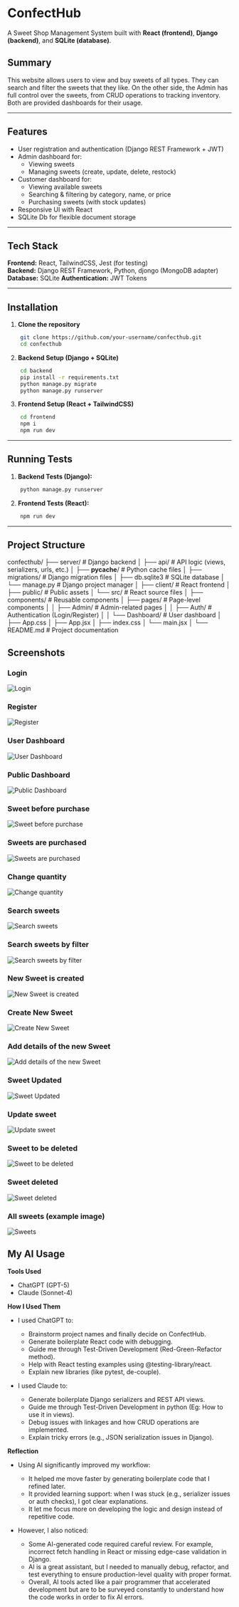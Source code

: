 # ConfectHub
A Sweet Shop Management System built with **React (frontend)**, **Django (backend)**, and **SQLite (database)**. 

## Summary
This website allows users to view and buy sweets of all types. They can search and filter the sweets that they like. On the other side, the Admin has full control over the sweets, from CRUD operations to tracking inventory. Both are provided dashboards for their usage.

---

## Features
- User registration and authentication (Django REST Framework + JWT)
- Admin dashboard for:
  - Viewing sweets
  - Managing sweets (create, update, delete, restock)
- Customer dashboard for:
  - Viewing available sweets
  - Searching & filtering by category, name, or price
  - Purchasing sweets (with stock updates)
- Responsive UI with React
- SQLite Db for flexible document storage

---

## Tech Stack
**Frontend:** React, TailwindCSS, Jest (for testing)  
**Backend:** Django REST Framework, Python, djongo (MongoDB adapter)  
**Database:** SQLite
**Authentication:** JWT Tokens  

---

## Installation

1. **Clone the repository**
```bash
    git clone https://github.com/your-username/confecthub.git
    cd confecthub
```

2. **Backend Setup (Django + SQLite)**
```bash
    cd backend
    pip install -r requirements.txt
    python manage.py migrate
    python manage.py runserver  
```

3. **Frontend Setup (React + TailwindCSS)**
```bash
    cd frontend
    npm i
    npm run dev
```

---

## Running Tests
1. **Backend Tests (Django):**
```bash
    python manage.py runserver
```

2. **Frontend Tests (React):**
```bash
    npm run dev
```

---

## Project Structure

confecthub/
├── server/                   # Django backend
│   ├── api/                  # API logic (views, serializers, urls, etc.)
│   ├── __pycache__/          # Python cache files
│   ├── migrations/           # Django migration files
│   ├── db.sqlite3            # SQLite database
│   └── manage.py             # Django project manager
│
├── client/                   # React frontend
│   ├── public/               # Public assets
│   └── src/                  # React source files
│       ├── components/       # Reusable components
│       ├── pages/            # Page-level components
│       │   ├── Admin/        # Admin-related pages
│       │   ├── Auth/         # Authentication (Login/Register)
│       │   └── Dashboard/    # User dashboard
│       ├── App.css
│       ├── App.jsx
│       ├── index.css
│       └── main.jsx
│
└── README.md                 # Project documentation

## Screenshots

### Login
![Login](screenshots/Login.png)

### Register
![Register](screenshots/Register.png)

### User Dashboard
![User Dashboard](screenshots/User_Dashboard_(elongated).png)

### Public Dashboard
![Public Dashboard](screenshots/Public_Dashboard.png)

### Sweet before purchase
![Sweet before purchase](screenshots/Sweet_before_purchase.png)

### Sweets are purchased
![Sweets are purchased](screenshots/Sweets_are_purchased.png)

### Change quantity
![Change quantity](screenshots/Change_quantity.png)

### Search sweets
![Search sweets](screenshots/Search_Sweets.png)

### Search sweets by filter
![Search sweets by filter](screenshots/Search_sweets_by_Filter.png)

### New Sweet is created
![New Sweet is created](screenshots/New_Sweet_is_Created.png)

### Create New Sweet
![Create New Sweet](screenshots/Create_New_Sweet.png)

### Add details of the new Sweet
![Add details of the new Sweet](screenshots/Add_details_of_the_new_Sweet.png)

### Sweet Updated
![Sweet Updated](screenshots/Sweet_Updated.png)

### Update sweet
![Update sweet](screenshots/Update_sweet.png)

### Sweet to be deleted
![Sweet to be deleted](screenshots/Sweet_to_be_deleted.png)

### Sweet deleted
![Sweet deleted](screenshots/Sweet_Deleted.png)

### All sweets (example image)
![Sweets](screenshots/sweets.jpg)


## My AI Usage

**Tools Used**
- ChatGPT (GPT-5)
- Claude (Sonnet-4)

**How I Used Them**
- I used ChatGPT to:
    - Brainstorm project names and finally decide on ConfectHub.
    - Generate boilerplate React code with debugging.
    - Guide me through Test-Driven Development (Red-Green-Refactor method).
    - Help with React testing examples using @testing-library/react.
    - Explain new libraries (like pytest, de-couple).

- I used Claude to:
    - Generate boilerplate Django serializers and REST API views.
    - Guide me through Test-Driven Development in python (Eg: How to use it in views).
    - Debug issues with linkages and how CRUD operations are implemented.
    - Explain tricky errors (e.g., JSON serialization issues in Django).

**Reflection**
- Using AI significantly improved my workflow:
    - It helped me move faster by generating boilerplate code that I refined later.
    - It provided learning support: when I was stuck (e.g., serializer issues or auth checks), I got clear explanations.
    - It let me focus more on developing the logic and design instead of repetitive code.

- However, I also noticed:
    - Some AI-generated code required careful review. For example, incorrect fetch handling in React or missing edge-case validation in Django.
    - AI is a great assistant, but I needed to manually debug, refactor, and test everything to ensure production-level quality with proper format.
    - Overall, AI tools acted like a pair programmer that accelerated development but are to be surveyed constantly to understand how the code works in order to fix AI errors.

